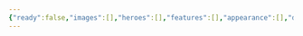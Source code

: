 ```yaml
---
{"ready":false,"images":[],"heroes":[],"features":[],"appearance":[],"dg-publish":true,"permalink":"/tabliczy/mifologicheskie-syuzhety/afina-v-iskusstve/","dgPassFrontmatter":true}
---
```



